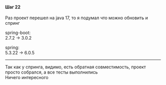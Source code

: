 #### Шаг 22

Раз проект перешел на java 17, то я подумал что можно обновить и спринг

spring-boot:  
2.7.2 -> 3.0.2

spring:  
5.3.22 -> 6.0.5

---

Так как у спринга, видимо, есть обратная совместимость, проект просто собрался, а все тесты выполнились  
Ничего интересного


